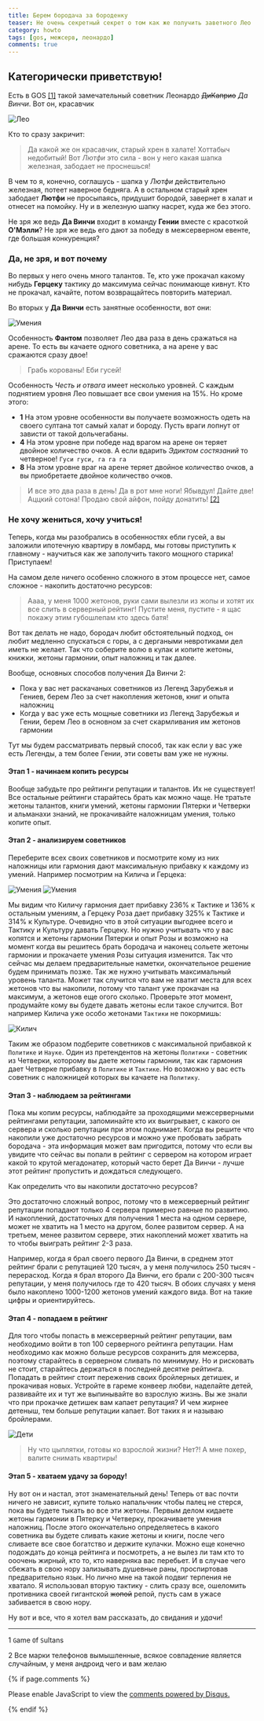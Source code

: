 ```yaml
---
title: Берем бородача за бороденку
teaser: Не очень секретный секрет о том как же получить заветного Лео
category: howto
tags: [gos, межсерв, леонардо]
comments: true
--- 
```


## Категорически приветствую! 

Есть в GOS [[1]](#explain) такой замечательный советник Леонардо ~~ДиКаприо~~ *Да Винчи*. Вот он, красавчик 

![Лео](https://flicus.github.io/gos/i/leo1.jpg)

Кто то сразу закричит:

> Да какой же он красавчик, старый хрен в халате! Хоттабыч недобитый! Вот *Лютфи* это сила - вон у него какая шапка железная, забодает не проснешься!

В чем то я, конечно, соглашусь - шапка у *Лютфи* действительно железная, потеет наверное бедняга. А в остальном старый хрен забодает **Лютфи** не просыпаясь, придушит бородой, завернет в халат и отнесет на помойку. Ну и в железную шапку насрет, куда же без этого. 

Не зря же ведь **Да Винчи** входит в команду __Гении__ вместе с красоткой **О'Мэлли**? Не зря же ведь его дают за победу в межсерверном евенте, где большая конкуренция?

### Да, не зря, и вот почему

Во первых у него очень много талантов. Те, кто уже прокачал какому нибудь **Герцеку** тактику до максимума сейчас понимающе кивнут. Кто не прокачал, качайте, потом возвращайтесь повторить материал. 

Во вторых у **Да Винчи** есть занятные особенности, вот они:

![Умения](https://flicus.github.io/gos/i/leo2.jpg)
 
Особенность **Фантом** позволяет Лео два раза в день сражаться на арене. То есть вы качаете одного советника, а на арене у вас сражаются сразу двое! 

> Грабь корованы! Еби гусей! 

Особенность *Честь и отвага* имеет несколько уровней. С каждым поднятием уровня Лео повышает все свои умения на 15%. Но кроме этого:

 - **1** На этом уровне особенности вы получаете возможность одеть на своего султана тот самый халат и бороду. Пусть враги лопнут от зависти от такой дольчегабаны.
 - **4** На этом уровне при победе над врагом на арене он теряет двойное количество очков. А если вдарить *Эдиктом состязаний* то четверное! `Гуси гуси, га га га`
 - **8** На этом уровне враг на арене теряет двойное количество очков, а вы приобретаете двойное количество очков. 
 
> И все это два раза в день! Да в рот мне ноги! 
> Ябывдул! Дайте две! Аццкий сотона!
> Продаю свой айфон, пойду донатить! [[2]](#explain)

### Не хочу жениться, хочу учиться!

Теперь, когда мы разобрались в особенностях ебли гусей, а вы заложили ипотечную квартиру в ломбард, мы готовы приступить к главному - научиться как же заполучить такого мощного старика! Приступаем!

На самом деле ничего особенно сложного в этом процессе нет, самое сложное - накопить достаточно ресурсов:

> Аааа, у меня 1000 жетонов, руки сами вылезли из жопы и хотят их все слить в серверный рейтинг! Пустите меня, пустите - я щас покажу этим губошлепам кто здесь батя!

Вот так делать не надо, бородач любит обстоятельный подход, он любит медленно спускаться с горы, а с дергаными невротиками дел иметь не желает.
Так что соберите волю в кулак и копите жетоны, книжки, жетоны гармонии, опыт наложниц и так далее.

Вообще, основных способов получения Да Винчи 2:

 - Пока у вас нет раскачаных советников из Легенд Зарубежья и Гениев, берем Лео за счет накопления жетонов, книг и опыта наложниц
 - Когда у вас уже есть мощные советники из Легенд Зарубежья и Гении, берем Лео в основном за счет скармливания им жетонов гармонии
 
Тут мы будем рассматривать первый способ, так как если у вас уже есть Легенды, а тем более Гении, эти советы вам уже не нужны.

#### Этап 1 - начинаем копить ресурсы

Вообще забудьте про рейтинги репутации и талантов. Их не существует! Все остальные рейтинги старайтесь брать как можно чаще. Не тратьте жетоны талантов,
книги умений, жетоны гармонии Пятерки и Четверки и альманахи знаний, не прокачивайте наложницам умения, только копите опыт.

#### Этап 2 - анализируем советников

Переберите всех своих советников и посмотрите кому из них наложницы или гармония дают максимальную прибавку к каждому из умений. Например посмотрим на Килича
и Герцека:

![Умения](https://flicus.github.io/gos/i/kilich.jpg)
![Умения](https://flicus.github.io/gos/i/roza2.jpg)

Мы видим что Киличу гармония дает прибавку 236% к Тактике и 136% к остальным умениям, а Герцеку Роза дает прибавку 325% к Тактике и 314% к Культуре. 
Очевидно что в этой ситуации выгоднее всего и Тактику и Культуру давать Герцеку. Но нужно учитывать что у вас копятся и жетоны гармонии Пятерки и опыт Розы
и возможно на момент когда вы решитесь брать бородача и наконец сольете жетоны гармонии и прокачаете умения Розы ситуация изменится. Так что сейчас мы делаем
предварительные наметки, окончательное решение будем принимать позже. Так же нужно учитывать максимальный уровень таланта. Может так случится что вам не хватит
места для всех жетонов что вы накопили, потому что талант уже прокачан на максимум, а жетонов еще огого сколько. Проверьте этот момент, продумайте кому вы будете
давать жетоны если такое случится. Вот например Килича уже особо жетонами `Тактики` не покормишь:

![Килич](https://flicus.github.io/gos/i/kilich2.jpg)

Таким же образом подберите советников с максимальной прибавкой к `Политике` и `Науке`. Один из претендентов на жетоны `Политики` - советник из Четверки, которому вы
даете жетоны гармонии, так как гармония дает Четверке прибавку в `Политике` и `Тактике`. Но возможно у вас есть советник с наложницей которых вы качаете на `Политику`.

#### Этап 3 - наблюдаем за рейтингами

Пока мы копим ресурсы, наблюдайте за проходящими межсерверными рейтингами репутации, запоминайте кто их выигрывает, с какого он сервера и сколько репутации при этом поднимает. 
Когда вы решите что накопили уже достаточно ресурсов и можно уже пробовать забрать бородача - эта информация может вам пригодится, потому что если вы увидите
что сейчас вы попали в рейтинг с сервером на котором играет какой то крутой мегадонатер, который часто берет Да Винчи - лучше этот рейтинг пропустить и дождаться
следующего. 

Как определить что вы накопили достаточно ресурсов?

Это достаточно сложный вопрос, потому что в межсерверный рейтинг репутации попадают только 4 сервера примерно равные по развитию.
И накоплений, достаточных для получения 1 места на одном сервере, может не хватить на 1 место на другом, более развитом сервер. 
А на третьем, менее развитом сервере, этих накоплений может хватить на то чтобы выиграть рейтинг 2-3 раза. 

Например, когда я брал своего первого Да Винчи, в среднем этот рейтинг брали с репутацией 120 тысяч, а у меня получилось 250 тысяч - перерасход.
Когда я брал второго Да Винчи, его брали с 200-300 тысяч репутации, у меня получилось где то 420 тысяч. В обоих случаях у меня
было накоплено 1000-1200 жетонов умений каждого вида. Вот на такие цифры и ориентируйтесь.       

#### Этап 4 - попадаем в рейтинг

Для того чтобы попасть в межсерверный рейтинг репутации, вам необходимо войти в топ 100 серверного рейтинга репутации. 
Нам необходимо как можно больше ресурсов сохранить для межсерва, поэтому старайтесь в серверном сливать по минимуму.
Но и рисковать не стоит, старайтесь держаться в последней десятке рейтинга. Попадать в рейтинг стоит переженив своих бройлерных
детишек, и прокачивая новых. Устройте в гареме конвеер любви, наделайте детей, развивайте их и тут же выпинывайте во взрослую жизнь.
Вы же знали что при прокачке детишек вам капает репутация? И чем жирнее детеныш, тем больше репутации капает. Вот таких я и называю бройлерами. 

![Дети](https://flicus.github.io/gos/i/deti.jpg)

> Ну что цыплятки, готовы ко взрослой жизни? Нет?! А мне похер, валите снимать квартиры!

#### Этап 5 - хватаем удачу за бороду!

Ну вот он и настал, этот знаменательный день! Теперь от вас почти ничего не зависит, купите только напальчник чтобы палец не стерся, 
пока вы будете тыкать во все эти жетоны. Первым делом кидаете жетоны гармонии в Пятерку и Четверку, прокачиваете умения наложниц.
После этого окончательно определяетесь в какого советника вы будете сливать какие жетоны и книги, после чего сливаете все свое богатство
и держите кулачки. Можно еще конечно подождать до конца рейтинга и посмотреть, а не вылез ли там кто то ооочень жирный, кто то, 
кто наверняка вас перебьет. И в случае чего сбежать в свою нору зализывать душевные раны, проспиртовав предварительно язык. 
Но лично мне на такой подвиг терпения не хватало. Я использовал вторую тактику - слить сразу все, ошеломить противника своей 
гигантской ~~жопой~~ репой, пусть сам в ужасе забивается в свою нору.

Ну вот и все, что я хотел вам рассказать, до свидания и *удачи*!

---

<a name="explain"></a>

1 `G`ame `O`f `S`ultans
 
2 Все марки телефонов вымышленные, всякое совпадение является случайным, у меня андроид чего и вам желаю 

{% if page.comments %} 
<div id="disqus_thread"></div>
<script>

/**
*  RECOMMENDED CONFIGURATION VARIABLES: EDIT AND UNCOMMENT THE SECTION BELOW TO INSERT DYNAMIC VALUES FROM YOUR PLATFORM OR CMS.
*  LEARN WHY DEFINING THESE VARIABLES IS IMPORTANT: https://disqus.com/admin/universalcode/#configuration-variables*/
/*
var disqus_config = function () {
this.page.url = PAGE_URL;  // Replace PAGE_URL with your page's canonical URL variable
this.page.identifier = PAGE_IDENTIFIER; // Replace PAGE_IDENTIFIER with your page's unique identifier variable
};
*/
(function() { // DON'T EDIT BELOW THIS LINE
var d = document, s = d.createElement('script');
s.src = 'https://gos-1.disqus.com/embed.js';
s.setAttribute('data-timestamp', +new Date());
(d.head || d.body).appendChild(s);
})();
</script>
<noscript>Please enable JavaScript to view the <a href="https://disqus.com/?ref_noscript">comments powered by Disqus.</a></noscript>
                            
{% endif %}


 